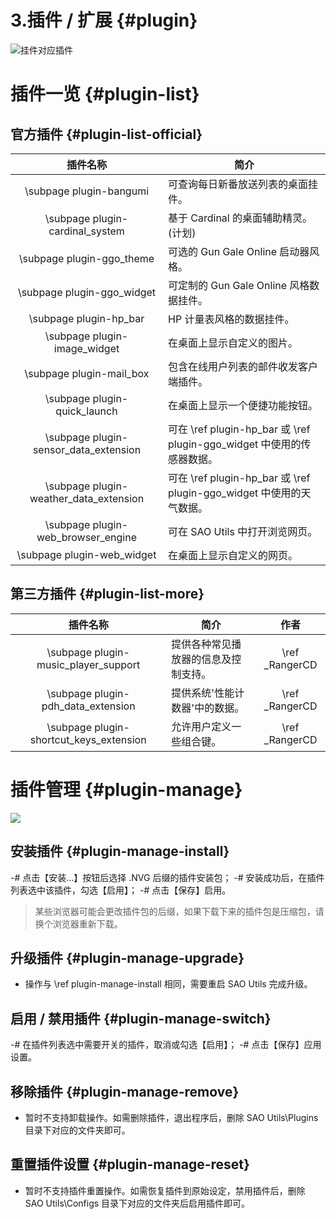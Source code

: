 
# 3.插件 / 扩展 {#plugin}

![挂件对应插件](Images/plugin-1.jpg)

# 插件一览 {#plugin-list}

## 官方插件 {#plugin-list-official}

| 插件名称                               | 简介                                                                  |
| :------------------------------------: | --------------------------------------------------------------------- |
| \subpage plugin-bangumi                | 可查询每日新番放送列表的桌面挂件。                                    |
| \subpage plugin-cardinal_system        | 基于 Cardinal 的桌面辅助精灵。(计划)                                  |
| \subpage plugin-ggo_theme              | 可选的 Gun Gale Online 启动器风格。                                   |
| \subpage plugin-ggo_widget             | 可定制的 Gun Gale Online 风格数据挂件。                               |
| \subpage plugin-hp_bar                 | HP 计量表风格的数据挂件。                                             |
| \subpage plugin-image_widget           | 在桌面上显示自定义的图片。                                            |
| \subpage plugin-mail_box               | 包含在线用户列表的邮件收发客户端插件。                                |
| \subpage plugin-quick_launch           | 在桌面上显示一个便捷功能按钮。                                        |
| \subpage plugin-sensor_data_extension  | 可在 \ref plugin-hp_bar 或 \ref plugin-ggo_widget 中使用的传感器数据。|
| \subpage plugin-weather_data_extension | 可在 \ref plugin-hp_bar 或 \ref plugin-ggo_widget 中使用的天气数据。  |
| \subpage plugin-web_browser_engine     | 可在 SAO Utils 中打开浏览网页。                                       |
| \subpage plugin-web_widget             | 在桌面上显示自定义的网页。                                            |

## 第三方插件 {#plugin-list-more}

| 插件名称                                | 简介                                 | 作者            |
| :-------------------------------------: | ------------------------------------ | :-------------: |
| \subpage plugin-music_player_support    | 提供各种常见播放器的信息及控制支持。 | \ref _RangerCD  |
| \subpage plugin-pdh_data_extension      | 提供系统'性能计数器'中的数据。       | \ref _RangerCD  |
| \subpage plugin-shortcut_keys_extension | 允许用户定义一些组合键。             | \ref _RangerCD  |

# 插件管理 {#plugin-manage}

![](Images/plugin-manage-1.jpg)

## 安装插件 {#plugin-manage-install}

-# 点击【安装…】按钮后选择 .NVG 后缀的插件安装包；
-# 安装成功后，在插件列表选中该插件，勾选【启用】；
-# 点击【保存】启用。

> 某些浏览器可能会更改插件包的后缀，如果下载下来的插件包是压缩包，请换个浏览器重新下载。

## 升级插件 {#plugin-manage-upgrade}

- 操作与 \ref plugin-manage-install 相同，需要重启 SAO Utils 完成升级。

## 启用 / 禁用插件 {#plugin-manage-switch}

-# 在插件列表选中需要开关的插件，取消或勾选【启用】；
-# 点击【保存】应用设置。

## 移除插件 {#plugin-manage-remove}

- 暂时不支持卸载操作。如需删除插件，退出程序后，删除 SAO Utils\\Plugins 目录下对应的文件夹即可。

## 重置插件设置 {#plugin-manage-reset}

- 暂时不支持插件重置操作。如需恢复插件到原始设定，禁用插件后，删除 SAO Utils\\Configs 目录下对应的文件夹后启用插件即可。